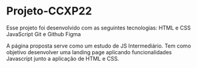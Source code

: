 # Projeto-CCXP22
Esse projeto foi desenvolvido com as seguintes tecnologias:
HTML e CSS
JavaScript
Git e Github
Figma

A página proposta serve como um estudo de JS Intermediário. Tem como objetivo desenvolver uma landing page aplicando funcionalidades Javascript junto a aplicação de HTML e CSS.
